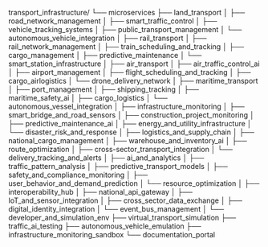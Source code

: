 transport_infrastructure/
└── microservices
    ├── land_transport
    │   ├── road_network_management
    │   ├── smart_traffic_control
    │   ├── vehicle_tracking_systems
    │   ├── public_transport_management
    │   └── autonomous_vehicle_integration
    │
    ├── rail_transport
    │   ├── rail_network_management
    │   ├── train_scheduling_and_tracking
    │   ├── cargo_management
    │   ├── predictive_maintenance
    │   └── smart_station_infrastructure
    │
    ├── air_transport
    │   ├── air_traffic_control_ai
    │   ├── airport_management
    │   ├── flight_scheduling_and_tracking
    │   ├── cargo_airlogistics
    │   └── drone_delivery_network
    │
    ├── maritime_transport
    │   ├── port_management
    │   ├── shipping_tracking
    │   ├── maritime_safety_ai
    │   ├── cargo_logistics
    │   └── autonomous_vessel_integration
    │
    ├── infrastructure_monitoring
    │   ├── smart_bridge_and_road_sensors
    │   ├── construction_project_monitoring
    │   ├── predictive_maintenance_ai
    │   ├── energy_and_utility_infrastructure
    │   └── disaster_risk_and_response
    │
    ├── logistics_and_supply_chain
    │   ├── national_cargo_management
    │   ├── warehouse_and_inventory_ai
    │   ├── route_optimization
    │   ├── cross-sector_transport_integration
    │   └── delivery_tracking_and_alerts
    │
    ├── ai_and_analytics
    │   ├── traffic_pattern_analysis
    │   ├── predictive_transport_models
    │   ├── safety_and_compliance_monitoring
    │   ├── user_behavior_and_demand_prediction
    │   └── resource_optimization
    │
    ├── interoperability_hub
    │   ├── national_api_gateway
    │   ├── IoT_and_sensor_integration
    │   ├── cross_sector_data_exchange
    │   ├── digital_identity_integration
    │   └── event_bus_management
    │
    └── developer_and_simulation_env
        ├── virtual_transport_simulation
        ├── traffic_ai_testing
        ├── autonomous_vehicle_emulation
        ├── infrastructure_monitoring_sandbox
        └── documentation_portal
